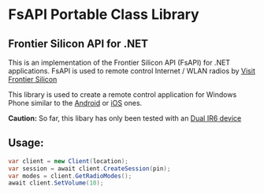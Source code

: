 # FsAPI Portable Class Library
## Frontier Silicon API for .NET
 
This is an implementation of the Frontier Silicon API (FsAPI) for .NET applications.
FsAPI is used to remote control Internet / WLAN radios by [Visit Frontier Silicon](http://www.frontier-silicon.com/)

This library is used to create a remote control application for Windows Phone similar to the [Android](https://play.google.com/store/apps/details?id=com.frontier_silicon.fsirc) or [iOS](https://itunes.apple.com/us/app/dok/id546270847) ones.

**Caution:** So far, this libary has only been tested with an [Dual IR6 device](http://www.dual.de/produkte/digitalradio/radio-station-ir-6)

## Usage:

```csharp
var client = new Client(location);
var session = await client.CreateSession(pin);
var modes = client.GetRadioModes();
await client.SetVolume(10);
